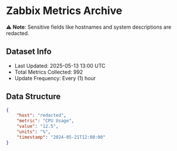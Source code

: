 # Zabbix Metrics Archive

⚠️ **Note**: Sensitive fields like hostnames and system descriptions are redacted.

## Dataset Info
- Last Updated: 2025-05-13 13:00 UTC
- Total Metrics Collected: 992
- Update Frequency: Every (1) hour

## Data Structure
```json
{
    "host": "redacted",
    "metric": "CPU Usage",
    "value": "12.5",
    "units": "%",
    "timestamp": "2024-05-21T12:00:00"
}
```
